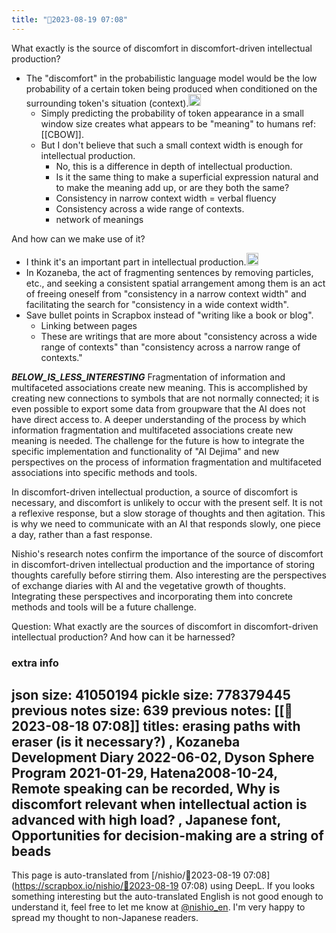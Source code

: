 ```yaml
---
title: "🤖2023-08-19 07:08"
---
```


What exactly is the source of discomfort in discomfort-driven intellectual production?
- The "discomfort" in the probabilistic language model would be the low probability of a certain token being produced when conditioned on the surrounding token's situation (context).<img src='https://scrapbox.io/api/pages/nishio-en/nishio/icon' alt='nishio.icon' height="19.5"/>
    - Simply predicting the probability of token appearance in a small window size creates what appears to be "meaning" to humans ref: [[CBOW]].
    - But I don't believe that such a small context width is enough for intellectual production.
        - No, this is a difference in depth of intellectual production.
        - Is it the same thing to make a superficial expression natural and to make the meaning add up, or are they both the same?
        - Consistency in narrow context width = verbal fluency
        - Consistency across a wide range of contexts.
        - network of meanings

And how can we make use of it?
- I think it's an important part in intellectual production.<img src='https://scrapbox.io/api/pages/nishio-en/nishio/icon' alt='nishio.icon' height="19.5"/>
- In Kozaneba, the act of fragmenting sentences by removing particles, etc., and seeking a consistent spatial arrangement among them is an act of freeing oneself from "consistency in a narrow context width" and facilitating the search for "consistency in a wide context width".
- Save bullet points in Scrapbox instead of "writing like a book or blog".
    - Linking between pages
    - These are writings that are more about "consistency across a wide range of contexts" than "consistency across a narrow range of contexts."


___BELOW_IS_LESS_INTERESTING___
Fragmentation of information and multifaceted associations create new meaning. This is accomplished by creating new connections to symbols that are not normally connected; it is even possible to export some data from groupware that the AI does not have direct access to. A deeper understanding of the process by which information fragmentation and multifaceted associations create new meaning is needed. The challenge for the future is how to integrate the specific implementation and functionality of "AI Dejima" and new perspectives on the process of information fragmentation and multifaceted associations into specific methods and tools.

In discomfort-driven intellectual production, a source of discomfort is necessary, and discomfort is unlikely to occur with the present self. It is not a reflexive response, but a slow storage of thoughts and then agitation. This is why we need to communicate with an AI that responds slowly, one piece a day, rather than a fast response.

Nishio's research notes confirm the importance of the source of discomfort in discomfort-driven intellectual production and the importance of storing thoughts carefully before stirring them. Also interesting are the perspectives of exchange diaries with AI and the vegetative growth of thoughts. Integrating these perspectives and incorporating them into concrete methods and tools will be a future challenge.

Question: What exactly are the sources of discomfort in discomfort-driven intellectual production? And how can it be harnessed?

### extra info
json size: 41050194
pickle size: 778379445
previous notes size: 639
previous notes: [[🤖2023-08-18 07:08]]
titles: erasing paths with eraser (is it necessary?) , Kozaneba Development Diary 2022-06-02, Dyson Sphere Program 2021-01-29, Hatena2008-10-24, Remote speaking can be recorded, Why is discomfort relevant when intellectual action is advanced with high load? , Japanese font, Opportunities for decision-making are a string of beads
---
This page is auto-translated from [/nishio/🤖2023-08-19 07:08](https://scrapbox.io/nishio/🤖2023-08-19 07:08) using DeepL. If you looks something interesting but the auto-translated English is not good enough to understand it, feel free to let me know at [@nishio_en](https://twitter.com/nishio_en). I'm very happy to spread my thought to non-Japanese readers.